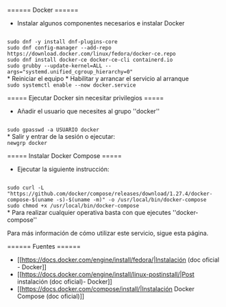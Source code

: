 ====== Docker ======
  * Instalar algunos componentes necesarios e instalar Docker
<code bash>
sudo dnf -y install dnf-plugins-core
sudo dnf config-manager --add-repo https://download.docker.com/linux/fedora/docker-ce.repo
sudo dnf install docker-ce docker-ce-cli containerd.io
sudo grubby --update-kernel=ALL --args="systemd.unified_cgroup_hierarchy=0"
</code>
  * Reiniciar el equipo
  * Habilitar y arrancar el servicio al arranque
<code bash>
sudo systemctl enable --now docker.service
</code>

===== Ejecutar Docker sin necesitar privilegios =====
  * Añadir el usuario que necesites al grupo ''docker''
<code bash>
sudo gpasswd -a USUARIO docker
</code>
  * Salir y entrar de la sesión o ejecutar:
<code bash>
newgrp docker
</code>

===== Instalar Docker Compose =====
  * Ejecutar la siguiente instrucción:
<code bash>
sudo curl -L "https://github.com/docker/compose/releases/download/1.27.4/docker-compose-$(uname -s)-$(uname -m)" -o /usr/local/bin/docker-compose
sudo chmod +x /usr/local/bin/docker-compose
</code>
  * Para realizar cualquier operativa basta con que ejecutes ''docker-compose''

Para más información de cómo utilizar este servicio, sigue esta página.

====== Fuentes ======
  * [[https://docs.docker.com/engine/install/fedora/|Instalación (doc oficial - Docker]]
  * [[https://docs.docker.com/engine/install/linux-postinstall/|Post instalación (doc oficial)- Docker]]
  * [[https://docs.docker.com/compose/install/|Instalación Docker Compose (doc oficial)]]


